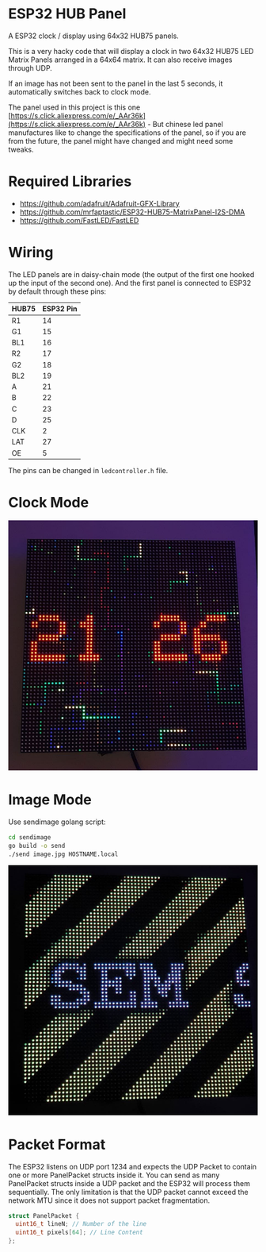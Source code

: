 # ESP32 HUB Panel
A ESP32 clock / display using 64x32 HUB75 panels.


This is a very hacky code that will display a clock in two 64x32 HUB75 LED Matrix Panels arranged in a 64x64 matrix. It can also receive images through UDP.

If an image has not been sent to the panel in the last 5 seconds, it automatically switches back to clock mode.

The panel used in this project is this one [https://s.click.aliexpress.com/e/_AAr36k](https://s.click.aliexpress.com/e/_AAr36k) - But chinese led panel manufactures like to change the specifications of the panel, so if you are from the future, the panel might have changed and might need some tweaks.

# Required Libraries

* https://github.com/adafruit/Adafruit-GFX-Library
* https://github.com/mrfaptastic/ESP32-HUB75-MatrixPanel-I2S-DMA
* https://github.com/FastLED/FastLED

# Wiring

The LED panels are in daisy-chain mode (the output of the first one hooked up the input of the second one). And the first panel is connected to ESP32 by default through these pins:

|HUB75|ESP32 Pin|
|-|-|
|R1  | 14 |
|G1  | 15 |
|BL1 | 16 |
|R2  | 17 |
|G2  | 18 |
|BL2 | 19 |
|A   | 21 |
|B   | 22 |
|C   | 23 |
|D   | 25 |
|CLK |  2 |
|LAT | 27 |
|OE  |  5 |


The pins can be changed in `ledcontroller.h` file.

# Clock Mode

![Clock Mode](clock.jpg)

# Image Mode

Use sendimage golang script:

```bash
cd sendimage
go build -o send
./send image.jpg HOSTNAME.local
```

![Image Mode](sendimage.jpg)


# Packet Format

The ESP32 listens on UDP port 1234 and expects the UDP Packet to contain one or more PanelPacket structs inside it. You can send as many PanelPacket structs inside a UDP packet and the ESP32 will process them sequentially. The only limitation is that the UDP packet cannot exceed the network MTU since it does not support packet fragmentation.

```c
struct PanelPacket {
  uint16_t lineN; // Number of the line
  uint16_t pixels[64]; // Line Content
};
```
